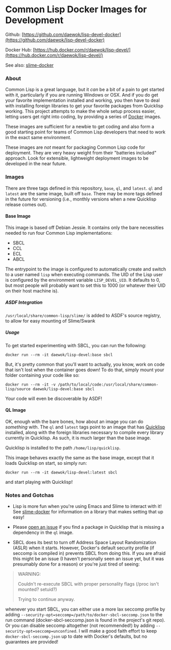 # Common Lisp Docker Images for Development #

Github: [https://github.com/daewok/lisp-devel-docker](https://github.com/daewok/lisp-devel-docker)

Docker Hub: [https://hub.docker.com/r/daewok/lisp-devel/](https://hub.docker.com/r/daewok/lisp-devel/)

See also: [slime-docker](https://github.com/daewok/slime-docker)

### About ###

Common Lisp is a great language, but it *can* be a bit of a pain to get started
with it, particularly if you are running Windows or OSX. And if you do get your
favorite implementation installed and working, you then have to deal with
installing foreign libraries to get your favorite packages from Quicklisp
working. This project attempts to make the whole setup process easier, letting
users get right into coding, by providing a series of
[Docker](https://www.docker.com/) images.

These images are sufficient for a newbie to get coding and also form a good
starting point for teams of Common Lisp developers that need to work in the
exact same environment.

These images are *not* meant for packaging Common Lisp code for deployment. They
are very heavy weight from their "batteries included" approach. Look for
extensible, lightweight deployment images to be developed in the near future.

### Images ###

There are three tags defined in this repository, `base`, `ql`, and
`latest`. `ql` and `latest` are the same image, built off `base`. There may be
more tags defined in the future for versioning (i.e., monthly versions when a
new Quicklisp release comes out).

#### Base Image ####

This image is based off Debian Jessie. It contains only the bare necessities
needed to run four Common Lisp implementations:

+ SBCL
+ CCL
+ ECL
+ ABCL

The entrypoint to the image is configured to automatically create and switch to
a user named `lisp` when executing commands. The UID of the Lisp user is
configured by the environment variable `LISP_DEVEL_UID`. It defaults to 0, but
most people will probably want to set this to 1000 (or whatever their UID on
their host machine is).

##### ASDF Integration #####

`/usr/local/share/common-lisp/slime/` is added to ASDF's source
registry, to allow for easy mounting of Slime/Swank

##### Usage #####

To get started experimenting with SBCL, you can run the following:

    docker run --rm -it daewok/lisp-devel:base sbcl

But, it's pretty common that you'll want to actually, you know, work on code
that isn't lost when the container goes down! To do that, simply mount your
folder containing your code like so:

    docker run --rm -it -v /path/to/local/code:/usr/local/share/common-lisp/source daewok/lisp-devel:base sbcl

Your code will even be discoverable by ASDF!

#### QL Image ####

OK, enough with the bare bones, how about an image you can do *something*
with. The `ql` and `latest` tags point to an image that has
[Quicklisp](https://www.quicklisp.org/) installed, along with the foreign
libraries necessary to compile every library currently in Quicklisp. As such, it
is much larger than the base image.

Quicklisp is installed to the path `/home/lisp/quicklisp`.

This image behaves exactly the same as the base image, except that it loads
Quicklisp on start, so simply run:

    docker run --rm -it daewok/lisp-devel:latest sbcl

and start playing with Quicklisp!

### Notes and Gotchas ###

+ Lisp is more fun when you're using Emacs and Slime to interact with it! See
  [slime-docker](https://github.com/daewok/slime-docker)
  for information on a library that makes setting that up easy!

+ Please [open an issue](https://github.com/daewok/lisp-devel-docker/issues) if
  you find a package in Quicklisp that is missing a dependency in the `ql`
  image.

+ SBCL does its best to turn off Address Space Layout Randomization (ASLR) when
  it starts. However, Docker's default security profile (if seccomp is compiled
  in) prevents SBCL from doing this. If you are afraid this might be an issue (I
  haven't personally seen an issue yet, but it was presumably done for a reason)
  or you're just tired of seeing:

> WARNING:
>
> Couldn't re-execute SBCL with proper personality flags (/proc isn't mounted? setuid?)
>
> Trying to continue anyway.

  whenever you start SBCL, you can either use a more lax seccomp profile by
  adding `--security-opt=seccomp=/path/to/docker-sbcl-seccomp.json` to the run
  command (docker-sbcl-seccomp.json is found in the project's git repo). Or you
  can disable seccomp altogether (not recommended!) by adding
  `--security-opt=seccomp=unconfined`. I will make a good faith effort to keep
  `docker-sbcl-seccomp.json` up to date with Docker's defaults, but no
  guarantees are provided!

